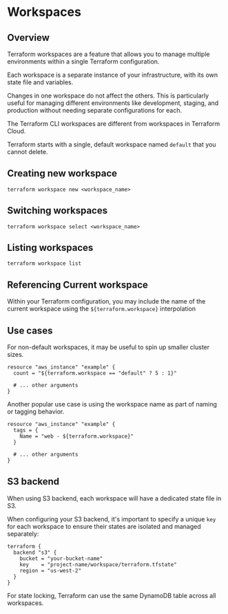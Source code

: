 # Workspaces

## Overview

Terraform workspaces are a feature that allows you to manage multiple environments within a single Terraform configuration.

Each workspace is a separate instance of your infrastructure, with its own state file and variables.

Changes in one workspace do not affect the others. This is particularly useful for managing different environments like development, staging, and production without needing separate configurations for each.

The Terraform CLI workspaces are different from workspaces in Terraform Cloud.

Terraform starts with a single, default workspace named `default` that you cannot delete.


## Creating new workspace

```shell
terraform workspace new <workspace_name>
```

## Switching workspaces

```shell
terraform workspace select <workspace_name>
```

## Listing workspaces

```shell
terraform workspace list
```


## Referencing Current workspace

Within your Terraform configuration, you may include the name of the current workspace using the `${terraform.workspace}` interpolation


## Use cases

For non-default workspaces, it may be useful to spin up smaller cluster sizes.

```hcl
resource "aws_instance" "example" {
  count = "${terraform.workspace == "default" ? 5 : 1}"

  # ... other arguments
}
```

Another popular use case is using the workspace name as part of naming or tagging behavior.

```hcl
resource "aws_instance" "example" {
  tags = {
    Name = "web - ${terraform.workspace}"
  }

  # ... other arguments
}
```


## S3 backend

When using S3 backend, each workspace will have a dedicated state file in S3.

When configuring your S3 backend, it's important to specify a unique `key` for each workspace to ensure their states are isolated and managed separately:

```hcl
terraform {
  backend "s3" {
    bucket = "your-bucket-name"
    key    = "project-name/workspace/terraform.tfstate"
    region = "us-west-2"
  }
}
```

For state locking, Terraform can use the same DynamoDB table across all workspaces.